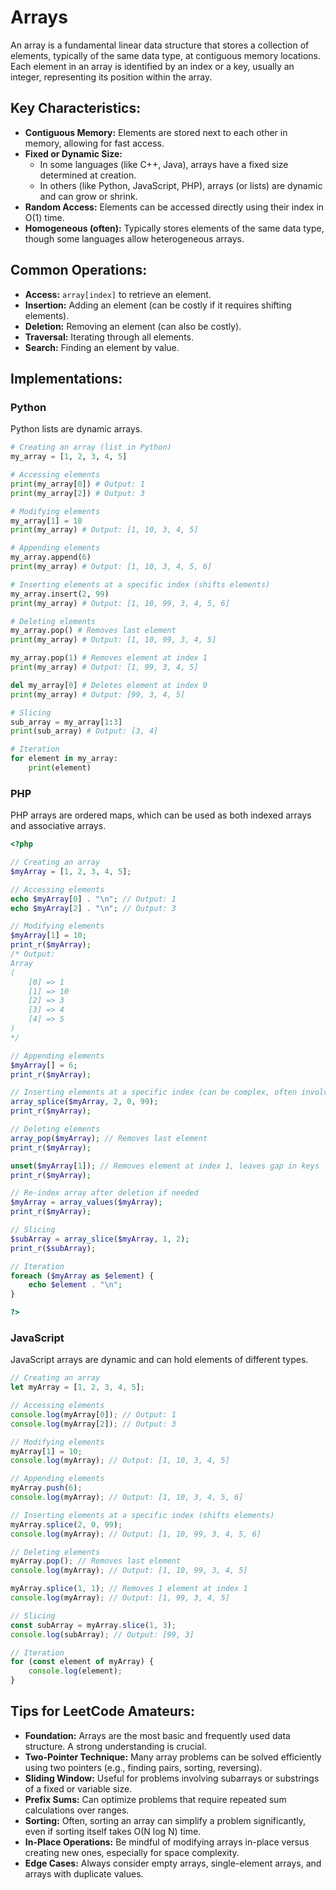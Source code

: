 # Arrays

An array is a fundamental linear data structure that stores a collection of elements, typically of the same data type, at contiguous memory locations. Each element in an array is identified by an index or a key, usually an integer, representing its position within the array.

## Key Characteristics:
- **Contiguous Memory:** Elements are stored next to each other in memory, allowing for fast access.
- **Fixed or Dynamic Size:**
    - In some languages (like C++, Java), arrays have a fixed size determined at creation.
    - In others (like Python, JavaScript, PHP), arrays (or lists) are dynamic and can grow or shrink.
- **Random Access:** Elements can be accessed directly using their index in O(1) time.
- **Homogeneous (often):** Typically stores elements of the same data type, though some languages allow heterogeneous arrays.

## Common Operations:
- **Access:** `array[index]` to retrieve an element.
- **Insertion:** Adding an element (can be costly if it requires shifting elements).
- **Deletion:** Removing an element (can also be costly).
- **Traversal:** Iterating through all elements.
- **Search:** Finding an element by value.

## Implementations:

### Python
Python lists are dynamic arrays.
```python
# Creating an array (list in Python)
my_array = [1, 2, 3, 4, 5]

# Accessing elements
print(my_array[0]) # Output: 1
print(my_array[2]) # Output: 3

# Modifying elements
my_array[1] = 10
print(my_array) # Output: [1, 10, 3, 4, 5]

# Appending elements
my_array.append(6)
print(my_array) # Output: [1, 10, 3, 4, 5, 6]

# Inserting elements at a specific index (shifts elements)
my_array.insert(2, 99)
print(my_array) # Output: [1, 10, 99, 3, 4, 5, 6]

# Deleting elements
my_array.pop() # Removes last element
print(my_array) # Output: [1, 10, 99, 3, 4, 5]

my_array.pop(1) # Removes element at index 1
print(my_array) # Output: [1, 99, 3, 4, 5]

del my_array[0] # Deletes element at index 0
print(my_array) # Output: [99, 3, 4, 5]

# Slicing
sub_array = my_array[1:3]
print(sub_array) # Output: [3, 4]

# Iteration
for element in my_array:
    print(element)
```

### PHP
PHP arrays are ordered maps, which can be used as both indexed arrays and associative arrays.
```php
<?php

// Creating an array
$myArray = [1, 2, 3, 4, 5];

// Accessing elements
echo $myArray[0] . "\n"; // Output: 1
echo $myArray[2] . "\n"; // Output: 3

// Modifying elements
$myArray[1] = 10;
print_r($myArray);
/* Output:
Array
(
    [0] => 1
    [1] => 10
    [2] => 3
    [3] => 4
    [4] => 5
)
*/

// Appending elements
$myArray[] = 6;
print_r($myArray);

// Inserting elements at a specific index (can be complex, often involves array_splice)
array_splice($myArray, 2, 0, 99);
print_r($myArray);

// Deleting elements
array_pop($myArray); // Removes last element
print_r($myArray);

unset($myArray[1]); // Removes element at index 1, leaves gap in keys
print_r($myArray);

// Re-index array after deletion if needed
$myArray = array_values($myArray);
print_r($myArray);

// Slicing
$subArray = array_slice($myArray, 1, 2);
print_r($subArray);

// Iteration
foreach ($myArray as $element) {
    echo $element . "\n";
}

?>
```

### JavaScript
JavaScript arrays are dynamic and can hold elements of different types.
```javascript
// Creating an array
let myArray = [1, 2, 3, 4, 5];

// Accessing elements
console.log(myArray[0]); // Output: 1
console.log(myArray[2]); // Output: 3

// Modifying elements
myArray[1] = 10;
console.log(myArray); // Output: [1, 10, 3, 4, 5]

// Appending elements
myArray.push(6);
console.log(myArray); // Output: [1, 10, 3, 4, 5, 6]

// Inserting elements at a specific index (shifts elements)
myArray.splice(2, 0, 99);
console.log(myArray); // Output: [1, 10, 99, 3, 4, 5, 6]

// Deleting elements
myArray.pop(); // Removes last element
console.log(myArray); // Output: [1, 10, 99, 3, 4, 5]

myArray.splice(1, 1); // Removes 1 element at index 1
console.log(myArray); // Output: [1, 99, 3, 4, 5]

// Slicing
const subArray = myArray.slice(1, 3);
console.log(subArray); // Output: [99, 3]

// Iteration
for (const element of myArray) {
    console.log(element);
}
```

## Tips for LeetCode Amateurs:
- **Foundation:** Arrays are the most basic and frequently used data structure. A strong understanding is crucial.
- **Two-Pointer Technique:** Many array problems can be solved efficiently using two pointers (e.g., finding pairs, sorting, reversing).
- **Sliding Window:** Useful for problems involving subarrays or substrings of a fixed or variable size.
- **Prefix Sums:** Can optimize problems that require repeated sum calculations over ranges.
- **Sorting:** Often, sorting an array can simplify a problem significantly, even if sorting itself takes O(N log N) time.
- **In-Place Operations:** Be mindful of modifying arrays in-place versus creating new ones, especially for space complexity.
- **Edge Cases:** Always consider empty arrays, single-element arrays, and arrays with duplicate values.
